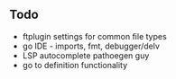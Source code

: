 ## Todo

- ftplugin settings for common file types
- go IDE - imports, fmt, debugger/delv
- LSP autocomplete pathoegen guy
- go to definition functionality
